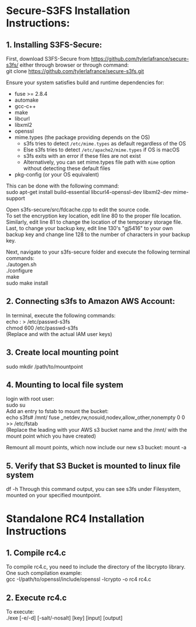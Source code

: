 # Secure-S3FS Installation Instructions:

## 1. Installing S3FS-Secure:

First, download S3FS-Secure from https://github.com/tylerlafrance/secure-s3fs/ either through browser or through command:  
git clone https://github.com/tylerlafrance/secure-s3fs.git

Ensure your system satisfies build and runtime dependencies for:
* fuse >= 2.8.4
* automake
* gcc-c++
* make
* libcurl
* libxml2
* openssl
* mime.types (the package providing depends on the OS)
    * s3fs tries to detect `/etc/mime.types` as default regardless of the OS
    * Else s3fs tries to detect `/etc/apache2/mime.types` if OS is macOS
    * s3fs exits with an error if these files are not exist
    * Alternatively, you can set mime.types file path with `mime` option without detecting these default files
* pkg-config (or your OS equivalent)

This can be done with the following command:  
sudo apt-get install build-essential libcurl4-openssl-dev libxml2-dev mime-support

Open s3fs-secure/src/fdcache.cpp to edit the source code.  
To set the encryption key location, edit line 80 to the proper file location.  
Similarly, edit line 81 to change the location of the temporary storage file.  
Last, to change your backup key, edit line 130's "gj5416" to your own backup key and change line 128 to the number of characters in your backup key.

Next, navigate to your s3fs-secure folder and execute the following terminal commands:  
./autogen.sh  
./configure  
make  
sudo make install  

## 2. Connecting s3fs to Amazon AWS Account:
In terminal, execute the following commands:  
echo <access-key-id>:<secret-access-key> > /etc/passwd-s3fs  
chmod 600 /etc/passwd-s3fs  
(Replace <access-key-id> and <secret-access-key> with the actual IAM user keys)

## 3. Create local mounting point
sudo mkdir /path/to/mountpoint

## 4. Mounting to local file system
login with root user:  
sudo su  
Add an entry to fstab to mount the bucket:  
echo s3fs#<s3-bucket> /mnt/<test-bucket> fuse _netdev,rw,nosuid,nodev,allow_other,nonempty 0 0 >> /etc/fstab  
(Replace the leading <s3-bucket> with your AWS s3 bucket name and the /mnt/<test-bucket> with the mount point which you have created)

Remount all mount points, which now include our new s3 bucket:
mount -a

## 5. Verify that S3 Bucket is mounted to linux file system
df -h
Through this command output, you can see s3fs under Filesystem, mounted on your specified mountpoint.

# Standalone RC4 Installation Instructions

## 1. Compile rc4.c
To compile rc4.c, you need to include the directory of the libcrypto library. One such compilation example:  
gcc -I/path/to/openssl/include/openssl -lcrypto -o rc4 rc4.c

## 2. Execute rc4.c
To execute:  
./exe [-e/-d] [-salt/-nosalt] [key] [input] [output]
